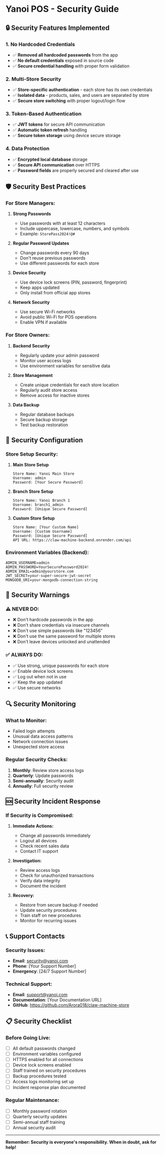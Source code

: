 # Yanoi POS - Security Guide

## 🔒 Security Features Implemented

### 1. **No Hardcoded Credentials**
- ✅ **Removed all hardcoded passwords** from the app
- ✅ **No default credentials** exposed in source code
- ✅ **Secure credential handling** with proper form validation

### 2. **Multi-Store Security**
- ✅ **Store-specific authentication** - each store has its own credentials
- ✅ **Isolated data** - products, sales, and users are separated by store
- ✅ **Secure store switching** with proper logout/login flow

### 3. **Token-Based Authentication**
- ✅ **JWT tokens** for secure API communication
- ✅ **Automatic token refresh** handling
- ✅ **Secure token storage** using device secure storage

### 4. **Data Protection**
- ✅ **Encrypted local database** storage
- ✅ **Secure API communication** over HTTPS
- ✅ **Password fields** are properly secured and cleared after use

## 🛡️ Security Best Practices

### **For Store Managers:**

1. **Strong Passwords**
   - Use passwords with at least 12 characters
   - Include uppercase, lowercase, numbers, and symbols
   - Example: `StorePass2024!@#`

2. **Regular Password Updates**
   - Change passwords every 90 days
   - Don't reuse previous passwords
   - Use different passwords for each store

3. **Device Security**
   - Use device lock screens (PIN, password, fingerprint)
   - Keep apps updated
   - Only install from official app stores

4. **Network Security**
   - Use secure Wi-Fi networks
   - Avoid public Wi-Fi for POS operations
   - Enable VPN if available

### **For Store Owners:**

1. **Backend Security**
   - Regularly update your admin password
   - Monitor user access logs
   - Use environment variables for sensitive data

2. **Store Management**
   - Create unique credentials for each store location
   - Regularly audit store access
   - Remove access for inactive stores

3. **Data Backup**
   - Regular database backups
   - Secure backup storage
   - Test backup restoration

## 🔐 Security Configuration

### **Store Setup Security:**

1. **Main Store Setup**
   ```
   Store Name: Yanoi Main Store
   Username: admin
   Password: [Your Secure Password]
   ```

2. **Branch Store Setup**
   ```
   Store Name: Yanoi Branch 1
   Username: branch1_admin
   Password: [Unique Secure Password]
   ```

3. **Custom Store Setup**
   ```
   Store Name: [Your Custom Name]
   Username: [Custom Username]
   Password: [Unique Secure Password]
   API URL: https://claw-machine-backend.onrender.com/api
   ```

### **Environment Variables (Backend):**
```
ADMIN_USERNAME=admin
ADMIN_PASSWORD=YourSecurePassword2024!
ADMIN_EMAIL=admin@yourstore.com
JWT_SECRET=your-super-secure-jwt-secret
MONGODB_URI=your-mongodb-connection-string
```

## 🚨 Security Warnings

### **⚠️ NEVER DO:**
- ❌ Don't hardcode passwords in the app
- ❌ Don't share credentials via insecure channels
- ❌ Don't use simple passwords like "123456"
- ❌ Don't use the same password for multiple stores
- ❌ Don't leave devices unlocked and unattended

### **✅ ALWAYS DO:**
- ✅ Use strong, unique passwords for each store
- ✅ Enable device lock screens
- ✅ Log out when not in use
- ✅ Keep the app updated
- ✅ Use secure networks

## 🔍 Security Monitoring

### **What to Monitor:**
- Failed login attempts
- Unusual data access patterns
- Network connection issues
- Unexpected store access

### **Regular Security Checks:**
1. **Monthly**: Review store access logs
2. **Quarterly**: Update passwords
3. **Semi-annually**: Security audit
4. **Annually**: Full security review

## 🆘 Security Incident Response

### **If Security is Compromised:**

1. **Immediate Actions:**
   - Change all passwords immediately
   - Logout all devices
   - Check recent sales data
   - Contact IT support

2. **Investigation:**
   - Review access logs
   - Check for unauthorized transactions
   - Verify data integrity
   - Document the incident

3. **Recovery:**
   - Restore from secure backup if needed
   - Update security procedures
   - Train staff on new procedures
   - Monitor for recurring issues

## 📞 Support Contacts

### **Security Issues:**
- **Email**: security@yanoi.com
- **Phone**: [Your Support Number]
- **Emergency**: [24/7 Support Number]

### **Technical Support:**
- **Email**: support@yanoi.com
- **Documentation**: [Your Documentation URL]
- **GitHub**: https://github.com/Arora018/claw-machine-store

## 📋 Security Checklist

### **Before Going Live:**
- [ ] All default passwords changed
- [ ] Environment variables configured
- [ ] HTTPS enabled for all connections
- [ ] Device lock screens enabled
- [ ] Staff trained on security procedures
- [ ] Backup procedures tested
- [ ] Access logs monitoring set up
- [ ] Incident response plan documented

### **Regular Maintenance:**
- [ ] Monthly password rotation
- [ ] Quarterly security updates
- [ ] Semi-annual staff training
- [ ] Annual security audit

---

**Remember: Security is everyone's responsibility. When in doubt, ask for help!** 